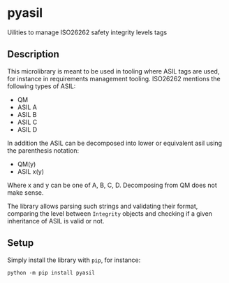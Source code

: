 # pyasil

Uilities to manage ISO26262 safety integrity levels tags

## Description

This microlibrary is meant to be used in tooling where ASIL tags are used, for instance in 
requirements management tooling. ISO26262 mentions the following types of ASIL:

- QM
- ASIL A
- ASIL B
- ASIL C
- ASIL D

In addition the ASIL can be decomposed into lower or equivalent asil using the parenthesis notation:

- QM(y)
- ASIL x(y)

Where x and y can be one of A, B, C, D. Decomposing from QM does not make sense.

The library allows parsing such strings and validating their format, comparing the level between 
`Integrity` objects and checking if a given inheritance of ASIL is valid or not.

## Setup

Simply install the library with `pip`, for instance:

```shell 
python -m pip install pyasil
```
